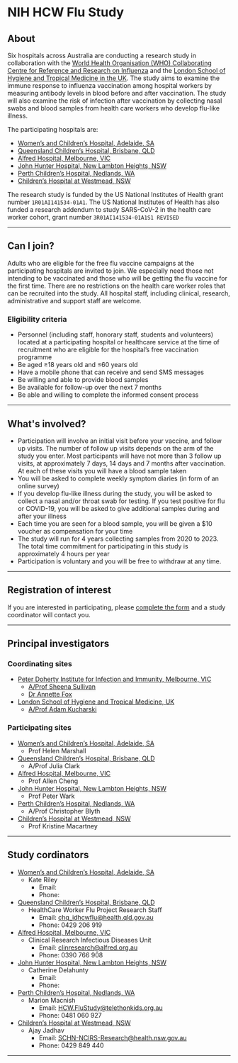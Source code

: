 # NIH HCW Flu Study

## About

Six hospitals across Australia are conducting a research study in collaboration with the [World Health Organisation (WHO) Collaborating Centre for Reference and Research on Influenza](http://influenzacentre.org)
and the [London School of Hygiene and Tropical Medicine in the UK](https://www.lshtm.ac.uk). The study aims to
examine the immune response to influenza vaccination among hospital workers by measuring
antibody levels in blood before and after vaccination. The study will also examine the risk of
infection after vaccination by collecting nasal swabs and blood samples from health care
workers who develop flu-like illness.

The participating hospitals are:

- [Women’s and Children’s Hospital, Adelaide, SA](https://www.wch.sa.gov.au)
- [Queensland Children’s Hospital, Brisbane, QLD](https://www.childrens.health.qld.gov.au/qch)
- [Alfred Hospital, Melbourne, VIC](https://www.alfredhealth.org.au/)
- [John Hunter Hospital, New Lambton Heights, NSW](http://www.hnehealth.nsw.gov.au/john-hunter-hospital/Pages/Home.aspx)
- [Perth Children’s Hospital, Nedlands, WA](https://pch.health.wa.gov.au/)
- [Children’s Hospital at Westmead, NSW](https://www.schn.health.nsw.gov.au/hospitals/chw)

The research study is funded by the US National Institutes of Health grant number
`1R01AI141534-01A1`. The US National Institutes of Health has also funded a research
addendum to study SARS-CoV-2 in the health care worker cohort, grant number
`3R01AI141534-01A1S1 REVISED`

---

## Can I join?

Adults who are eligible for the free flu vaccine campaigns at the participating hospitals are invited to join. We especially need those not intending to be vaccinated and those who will be getting
the flu vaccine for the first time. There are no restrictions on the health care worker roles that can be recruited into the
study. All hospital staff, including clinical, research,
administrative and support staff are welcome.

### Eligibility criteria

- Personnel (including staff, honorary staff, students and volunteers) located at a
  participating hospital or healthcare service at the time of recruitment who are eligible
  for the hospital’s free vaccination programme
- Be aged ≥18 years old and ≤60 years old
- Have a mobile phone that can receive and send SMS messages
- Be willing and able to provide blood samples
- Be available for follow-up over the next 7 months
- Be able and willing to complete the informed consent process

---

## What's involved?

- Participation will involve an initial visit before your vaccine, and follow up visits. The number of follow up visits depends on the arm of the study you enter. Most participants will have not more than 3 follow up visits, at approximately 7 days, 14 days and 7 months after vaccination. At each of these visits you will have a blood sample taken
- You will be asked to complete weekly symptom diaries (in form of an online survey)
- If you develop flu-like illness during the study, you will be asked to collect a nasal and/or
  throat swab for testing. If you test positive for flu or COVID-19, you will be asked to give
  additional samples during and after your illness
- Each time you are seen for a blood sample, you will be given a $10 voucher as compensation for your time
- The study will run for 4 years collecting samples from 2020 to 2023. The total time commitment for participating in this study is approximately 4 hours per year
- Participation is voluntary and you will be free to withdraw at any time.

---

## Registration of interest

If you are interested in participating, please [complete the form](/registration-of-interest) and a study coordinator will contact you.

---

## Principal investigators

### Coordinating sites

- [Peter Doherty Institute for Infection and Immunity, Melbourne, VIC](https://www.doherty.edu.au/)
  - [A/Prof Sheena Sullivan](https://www.doherty.edu.au/people/dr-sheena-sullivan)
  - [Dr Annette Fox](https://www.doherty.edu.au/people/dr-annette-fox)
- [London School of Hygiene and Tropical Medicine, UK](https://www.lshtm.ac.uk)
  - [A/Prof Adam Kucharski](https://www.lshtm.ac.uk/aboutus/people/kucharski.adam)

### Participating sites

- [Women’s and Children’s Hospital, Adelaide, SA](https://www.wch.sa.gov.au)
  - Prof Helen Marshall
- [Queensland Children’s Hospital, Brisbane, QLD](https://www.childrens.health.qld.gov.au/qch)
  - A/Prof Julia Clark
- [Alfred Hospital, Melbourne, VIC](https://www.alfredhealth.org.au/)
  - Prof Allen Cheng
- [John Hunter Hospital, New Lambton Heights, NSW](http://www.hnehealth.nsw.gov.au/john-hunter-hospital/Pages/Home.aspx)
  - Prof Peter Wark
- [Perth Children’s Hospital, Nedlands, WA](https://pch.health.wa.gov.au/)
  - A/Prof Christopher Blyth
- [Children’s Hospital at Westmead, NSW](https://www.schn.health.nsw.gov.au/hospitals/chw)
  - Prof Kristine Macartney

---

## Study cordinators

- [Women’s and Children’s Hospital, Adelaide, SA](https://www.wch.sa.gov.au)
  - Kate Riley
    - Email:
    - Phone:
- [Queensland Children’s Hospital, Brisbane, QLD](https://www.childrens.health.qld.gov.au/qch)
  - HealthCare Worker Flu Project Research Staff
    - Email: chq_idhcwflu@health.qld.gov.au
    - Phone: 0429 206 919
- [Alfred Hospital, Melbourne, VIC](https://www.alfredhealth.org.au/)
  - Clinical Research Infectious Diseases Unit
    - Email: clinresearch@alfred.org.au
    - Phone: 0390 766 908
- [John Hunter Hospital, New Lambton Heights, NSW](http://www.hnehealth.nsw.gov.au/john-hunter-hospital/Pages/Home.aspx)
  - Catherine Delahunty
    - Email:
    - Phone:
- [Perth Children’s Hospital, Nedlands, WA](https://pch.health.wa.gov.au/)
  - Marion Macnish
    - Email: HCW.FluStudy@telethonkids.org.au
    - Phone: 0481 060 927
- [Children’s Hospital at Westmead, NSW](https://www.schn.health.nsw.gov.au/hospitals/chw)
  - Ajay Jadhav
    - Email: SCHN-NCIRS-Research@health.nsw.gov.au
    - Phone: 0429 849 440

---
